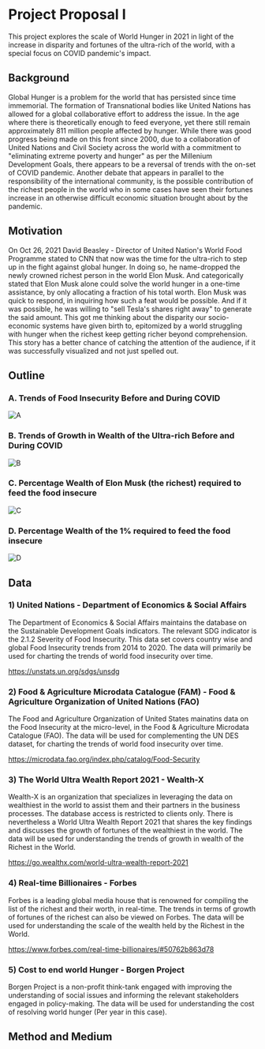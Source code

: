 # Project Proposal I

This project explores the scale of World Hunger in 2021 in light of the increase in disparity and fortunes of the ultra-rich of the world, with a special focus on COVID pandemic's impact.

## Background

Global Hunger is a problem for the world that has persisted since time immemorial. The formation of Transnational bodies like United Nations has allowed for a global collaborative effort to address the issue. In the age where there is theoretically enough to feed everyone, yet there still remain approximately 811 million people affected by hunger. While there was good progress being made on this front since 2000, due to a collaboration of United Nations and Civil Society across the world with a commitment to "eliminating extreme poverty and hunger" as per the Millenium Development Goals, there appears to be a reversal of trends with the on-set of COVID pandemic. Another debate that appears in parallel to the responsibility of the international community, is the possible contribution of the richest people in the world who in some cases have seen their fortunes increase in an otherwise difficult economic situation brought about by the pandemic. 

## Motivation

On Oct 26, 2021 David Beasley - Director of United Nation's World Food Programme stated to CNN that now was the time for the ultra-rich to step up in the fight against global hunger. In doing so, he name-dropped the newly crowned richest person in the world Elon Musk. And categorically stated that Elon Musk alone could solve the world hunger in a one-time assistance, by only allocating a fraction of his total worth. Elon Musk was quick to respond, in inquiring how such a feat would be possible. And if it was possible, he was willing to "sell Tesla's shares right away" to generate the said amount. 
This got me thinking about the disparity our socio-economic systems have given birth to, epitomized by a world struggling with hunger when the richest keep getting richer beyond comprehension. This story has a better chance of catching the attention of the audience, if it was successfully visualized and not just spelled out.

## Outline

### A. Trends of Food Insecurity Before and During COVID
![A](https://user-images.githubusercontent.com/80662552/141884278-32a8a9a8-9b8d-456d-a7e5-891fedf3415c.jpeg)

### B. Trends of Growth in Wealth of the Ultra-rich Before and During COVID
![B](https://user-images.githubusercontent.com/80662552/141884323-02060071-5bc0-4403-a3d6-a7b02bd15526.jpeg)

### C. Percentage Wealth of Elon Musk (the richest) required to feed the food insecure
![C](https://user-images.githubusercontent.com/80662552/141884419-21f4b869-d923-48d1-9767-c5633ddd83d9.jpeg)

### D. Percentage Wealth of the 1% required to feed the food insecure
![D](https://user-images.githubusercontent.com/80662552/141884446-350fba80-8611-4405-99a2-f0e1c100697e.jpeg)


## Data

### 1) United Nations - Department of Economics & Social Affairs
The Department of Economics & Social Affairs maintains the database on the Sustainable Development Goals indicators. The relevant SDG indicator is the 2.1.2 Severity of Food Insecurity. This data set covers country wise and global Food Insecurity trends from 2014 to 2020.
The data will primarily be used for charting the trends of world food insecurity over time.

<https://unstats.un.org/sdgs/unsdg>

### 2) Food & Agriculture Microdata Catalogue (FAM) - Food & Agriculture Organization of United Nations (FAO)
The Food and Agriculture Organization of United States mainatins data on the Food Insecurity at the micro-level, in the Food & Agriculture Microdata Catalogue (FAO).
The data will be used for complementing the UN DES dataset, for charting the trends of world food insecurity over time.

<https://microdata.fao.org/index.php/catalog/Food-Security>

### 3) The World Ultra Wealth Report 2021 - Wealth-X
Wealth-X is an organization that specializes in leveraging the data on wealthiest in the world to assist them and their partners in the business processes. The database access is restricted to clients only. There is nevertheless a World Ultra Wealth Report 2021 that shares the key findings and discusses the growth of fortunes of the wealthiest in the world.
The data will be used for understanding the trends of growth in wealth of the Richest in the World.

<https://go.wealthx.com/world-ultra-wealth-report-2021>

### 4) Real-time Billionaires - Forbes
Forbes is a leading global media house that is renowned for compiling the list of the richest and their worth, in real-time. The trends in terms of growth of fortunes of the richest can also be viewed on Forbes. 
The data will be used for understanding the scale of the wealth held by the Richest in the World.

<https://www.forbes.com/real-time-billionaires/#50762b863d78>

### 5) Cost to end world Hunger - Borgen Project
Borgen Project is a non-profit think-tank engaged with improving the understanding of social issues and informing the relevant stakeholders engaged in policy-making.
The data will be used for understanding the cost of resolving world hunger (Per year in this case).


## Method and Medium
